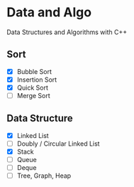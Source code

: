 # Data and Algo

Data Structures and Algorithms with C++

## Sort

- [x] Bubble Sort
- [x] Insertion Sort
- [x] Quick Sort
- [ ] Merge Sort

## Data Structure

- [x] Linked List
- [ ] Doubly / Circular Linked List
- [x] Stack
- [ ] Queue
- [ ] Deque
- [ ] Tree, Graph, Heap